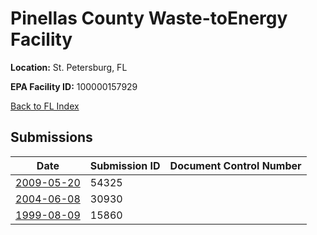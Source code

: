 # Pinellas County  Waste-toEnergy Facility

**Location:** St. Petersburg, FL

**EPA Facility ID:** 100000157929

[Back to FL Index](../../index.md)

## Submissions

| Date | Submission ID | Document Control Number |
|------|--------------|-------------------------|
| [2009-05-20](submissions/54325.md) | 54325 |  |
| [2004-06-08](submissions/30930.md) | 30930 |  |
| [1999-08-09](submissions/15860.md) | 15860 |  |
